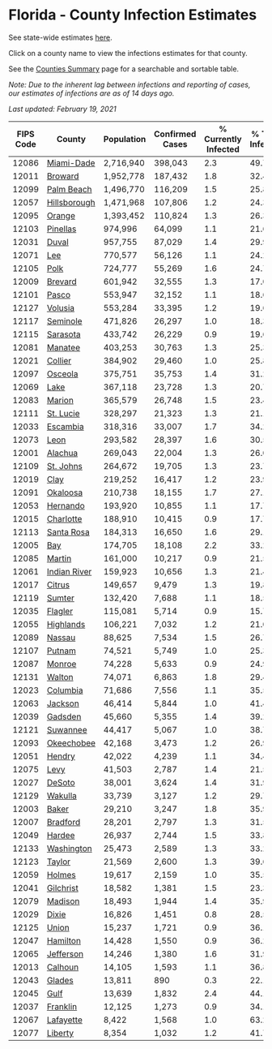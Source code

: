 # Florida - County Infection Estimates

See state-wide estimates [here](/infections/us-fl).

Click on a county name to view the infections estimates for that county.

See the [Counties Summary](/infections/summary-counties) page for a searchable and sortable table.

*Note: Due to the inherent lag between infections and reporting of cases, our estimates of infections are as of 14 days ago.*

*Last updated: February 19, 2021*

|   FIPS Code |                       County |   Population |   Confirmed Cases |   % Currently Infected |   % Total Infected |
|-------------|------------------------------|--------------|-------------------|------------------------|--------------------|
|       12086 |     [Miami-Dade](miami-dade) |    2,716,940 |           398,043 |                    2.3 |               49.7 |
|       12011 |           [Broward](broward) |    1,952,778 |           187,432 |                    1.8 |               32.4 |
|       12099 |     [Palm Beach](palm-beach) |    1,496,770 |           116,209 |                    1.5 |               25.8 |
|       12057 | [Hillsborough](hillsborough) |    1,471,968 |           107,806 |                    1.2 |               24.3 |
|       12095 |             [Orange](orange) |    1,393,452 |           110,824 |                    1.3 |               26.3 |
|       12103 |         [Pinellas](pinellas) |      974,996 |            64,099 |                    1.1 |               21.6 |
|       12031 |               [Duval](duval) |      957,755 |            87,029 |                    1.4 |               29.9 |
|       12071 |                   [Lee](lee) |      770,577 |            56,126 |                    1.1 |               24.2 |
|       12105 |                 [Polk](polk) |      724,777 |            55,269 |                    1.6 |               24.7 |
|       12009 |           [Brevard](brevard) |      601,942 |            32,555 |                    1.3 |               17.0 |
|       12101 |               [Pasco](pasco) |      553,947 |            32,152 |                    1.1 |               18.6 |
|       12127 |           [Volusia](volusia) |      553,284 |            33,395 |                    1.2 |               19.6 |
|       12117 |         [Seminole](seminole) |      471,826 |            26,297 |                    1.0 |               18.3 |
|       12115 |         [Sarasota](sarasota) |      433,742 |            26,229 |                    0.9 |               19.6 |
|       12081 |           [Manatee](manatee) |      403,253 |            30,763 |                    1.3 |               25.3 |
|       12021 |           [Collier](collier) |      384,902 |            29,460 |                    1.0 |               25.8 |
|       12097 |           [Osceola](osceola) |      375,751 |            35,753 |                    1.4 |               31.2 |
|       12069 |                 [Lake](lake) |      367,118 |            23,728 |                    1.3 |               20.7 |
|       12083 |             [Marion](marion) |      365,579 |            26,748 |                    1.5 |               23.4 |
|       12111 |       [St. Lucie](st.-lucie) |      328,297 |            21,323 |                    1.3 |               21.1 |
|       12033 |         [Escambia](escambia) |      318,316 |            33,007 |                    1.7 |               34.2 |
|       12073 |                 [Leon](leon) |      293,582 |            28,397 |                    1.6 |               30.5 |
|       12001 |           [Alachua](alachua) |      269,043 |            22,004 |                    1.3 |               26.0 |
|       12109 |       [St. Johns](st.-johns) |      264,672 |            19,705 |                    1.3 |               23.7 |
|       12019 |                 [Clay](clay) |      219,252 |            16,417 |                    1.2 |               23.9 |
|       12091 |         [Okaloosa](okaloosa) |      210,738 |            18,155 |                    1.7 |               27.1 |
|       12053 |         [Hernando](hernando) |      193,920 |            10,855 |                    1.1 |               17.7 |
|       12015 |       [Charlotte](charlotte) |      188,910 |            10,415 |                    0.9 |               17.7 |
|       12113 |     [Santa Rosa](santa-rosa) |      184,313 |            16,650 |                    1.6 |               29.1 |
|       12005 |                   [Bay](bay) |      174,705 |            18,108 |                    2.2 |               33.2 |
|       12085 |             [Martin](martin) |      161,000 |            10,217 |                    0.9 |               21.5 |
|       12061 | [Indian River](indian-river) |      159,923 |            10,656 |                    1.3 |               21.4 |
|       12017 |             [Citrus](citrus) |      149,657 |             9,479 |                    1.3 |               19.8 |
|       12119 |             [Sumter](sumter) |      132,420 |             7,688 |                    1.1 |               18.5 |
|       12035 |           [Flagler](flagler) |      115,081 |             5,714 |                    0.9 |               15.7 |
|       12055 |       [Highlands](highlands) |      106,221 |             7,032 |                    1.2 |               21.0 |
|       12089 |             [Nassau](nassau) |       88,625 |             7,534 |                    1.5 |               26.7 |
|       12107 |             [Putnam](putnam) |       74,521 |             5,749 |                    1.0 |               25.3 |
|       12087 |             [Monroe](monroe) |       74,228 |             5,633 |                    0.9 |               24.9 |
|       12131 |             [Walton](walton) |       74,071 |             6,863 |                    1.8 |               29.4 |
|       12023 |         [Columbia](columbia) |       71,686 |             7,556 |                    1.1 |               35.5 |
|       12063 |           [Jackson](jackson) |       46,414 |             5,844 |                    1.0 |               41.4 |
|       12039 |           [Gadsden](gadsden) |       45,660 |             5,355 |                    1.4 |               39.2 |
|       12121 |         [Suwannee](suwannee) |       44,417 |             5,067 |                    1.0 |               38.7 |
|       12093 |     [Okeechobee](okeechobee) |       42,168 |             3,473 |                    1.2 |               26.9 |
|       12051 |             [Hendry](hendry) |       42,022 |             4,239 |                    1.1 |               34.4 |
|       12075 |                 [Levy](levy) |       41,503 |             2,787 |                    1.4 |               21.5 |
|       12027 |             [DeSoto](desoto) |       38,001 |             3,624 |                    1.4 |               31.9 |
|       12129 |           [Wakulla](wakulla) |       33,739 |             3,127 |                    1.2 |               29.7 |
|       12003 |               [Baker](baker) |       29,210 |             3,247 |                    1.8 |               35.9 |
|       12007 |         [Bradford](bradford) |       28,201 |             2,797 |                    1.3 |               31.5 |
|       12049 |             [Hardee](hardee) |       26,937 |             2,744 |                    1.5 |               33.8 |
|       12133 |     [Washington](washington) |       25,473 |             2,589 |                    1.3 |               33.2 |
|       12123 |             [Taylor](taylor) |       21,569 |             2,600 |                    1.3 |               39.6 |
|       12059 |             [Holmes](holmes) |       19,617 |             2,159 |                    1.0 |               35.5 |
|       12041 |       [Gilchrist](gilchrist) |       18,582 |             1,381 |                    1.5 |               23.3 |
|       12079 |           [Madison](madison) |       18,493 |             1,944 |                    1.4 |               35.9 |
|       12029 |               [Dixie](dixie) |       16,826 |             1,451 |                    0.8 |               28.5 |
|       12125 |               [Union](union) |       15,237 |             1,721 |                    0.9 |               36.1 |
|       12047 |         [Hamilton](hamilton) |       14,428 |             1,550 |                    0.9 |               36.2 |
|       12065 |       [Jefferson](jefferson) |       14,246 |             1,380 |                    1.6 |               31.9 |
|       12013 |           [Calhoun](calhoun) |       14,105 |             1,593 |                    1.1 |               36.8 |
|       12043 |             [Glades](glades) |       13,811 |               890 |                    0.3 |               22.1 |
|       12045 |                 [Gulf](gulf) |       13,639 |             1,832 |                    2.4 |               44.1 |
|       12037 |         [Franklin](franklin) |       12,125 |             1,273 |                    0.9 |               34.1 |
|       12067 |       [Lafayette](lafayette) |        8,422 |             1,568 |                    1.0 |               63.2 |
|       12077 |           [Liberty](liberty) |        8,354 |             1,032 |                    1.2 |               41.7 |
